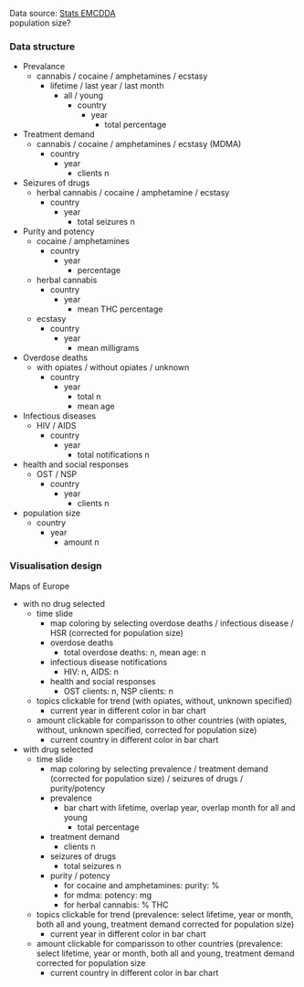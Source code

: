 Data source: [Stats EMCDDA](http://www.emcdda.europa.eu/data/stats2016)<br>
population size?

### Data structure
- Prevalance
  - cannabis / cocaine / amphetamines / ecstasy
    - lifetime / last year / last month
      - all / young
        - country
          - year
            - total percentage
- Treatment demand
  - cannabis / cocaine / amphetamines / ecstasy (MDMA)
    - country
      - year
        - clients n
- Seizures of drugs
  - herbal cannabis / cocaine / amphetamine / ecstasy
    - country
      - year
        - total seizures n
- Purity and potency
  - cocaine / amphetamines
    - country
      - year
        - percentage
  - herbal cannabis
    - country
      - year
        - mean THC percentage
  - ecstasy
    - country
      - year
        - mean milligrams
- Overdose deaths
  - with opiates / without opiates / unknown
    - country
      - year
        - total n
        - mean age
- Infectious diseases
  - HIV / AIDS
    - country
      - year
        - total notifications n
- health and social responses
  - OST / NSP
    - country
      - year
        - clients n
- population size
  - country
    - year
      - amount n
        
 ### Visualisation design
 
 Maps of Europe
  - with no drug selected
    - time slide
      - map coloring by selecting overdose deaths / infectious disease / HSR (corrected for population size)
      - overdose deaths
        - total overdose deaths: n, mean age: n
      - infectious disease notifications
        - HIV: n, AIDS: n
      - health and social responses
        - OST clients: n, NSP clients: n
    - topics clickable for trend (with opiates, without, unknown specified)
      - current year in different color in bar chart
    - amount clickable for comparisson to other countries (with opiates, without, unknown specified, corrected for population size)
      - current country in different color in bar chart
  - with drug selected
    - time slide
      - map coloring by selecting prevalence / treatment demand (corrected for population size) / seizures of drugs / purity/potency
      - prevalence
        - bar chart with lifetime, overlap year, overlap month for all and young
          - total percentage
      - treatment demand
        - clients n
      - seizures of drugs
        - total seizures n
      - purity / potency
        - for cocaine and amphetamines: purity: %
        - for mdma: potency: mg
        - for herbal cannabis: % THC
    - topics clickable for trend (prevalence: select lifetime, year or month, both all and young, treatment demand corrected for population size)
      - current year in different color in bar chart
    - amount clickable for comparisson to other countries (prevalence: select lifetime, year or month, both all and young, treatment demand corrected for population size
      - current country in different color in bar chart
